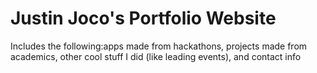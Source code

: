 # Justin Joco's Portfolio Website

Includes the following:apps made from hackathons, projects made from academics, other cool stuff I did (like leading events), and contact info
  
